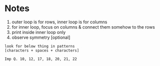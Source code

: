 # Notes


1. outer loop is for rows, inner loop is for columns
2. for inner loop, focus on columns & connect them somehow to the rows
3. print inside inner loop only
4. observe symmetry [optional]

```
look for below thing in patterns
[characters + spaces + characters]

Imp Q. 10, 12, 17, 18, 20, 21, 22
```